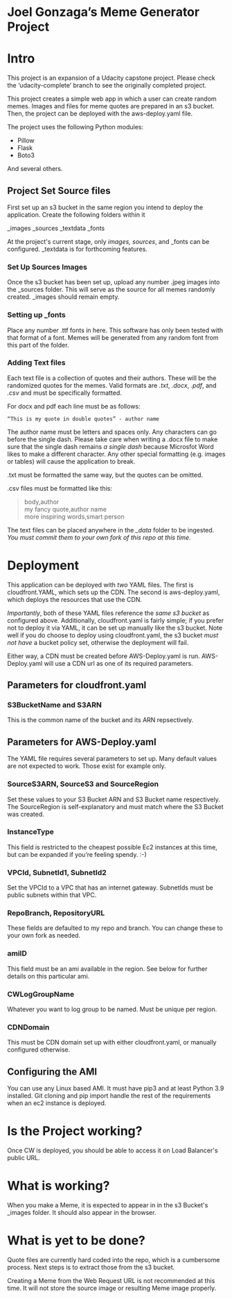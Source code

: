 # Joel Gonzaga’s Meme Generator Project

# Intro

This project is an expansion of a Udacity capstone project. Please check the ‘udacity-complete’ branch to see the originally completed project.

This project creates a simple web app in which a user can create random memes. Images and files for meme quotes are prepared in an s3 bucket. Then, the project can be deployed with the aws-deploy.yaml file.

The project uses the following Python modules:

- Pillow
- Flask
- Boto3

And several others.

## Project Set Source files

First set up an s3 bucket in the same region you intend to deploy the application. Create the following folders within it

_images
_sources
_textdata
_fonts

At the project's current stage, only _images, sources_, and _fonts can be configured. _textdata is for forthcoming features.

### Set Up Sources Images

Once the s3 bucket has been set up, upload any number .jpeg images into the _sources folder. This will serve as the source for all memes randomly created. _images should remain empty.

### Setting up _fonts
Place any number .ttf fonts in here. This software has only been tested with that format of a font. Memes will be generated from any random font from this part of the folder.

### Adding Text files

Each text file is a collection of quotes and their authors. These will be the randomized quotes for the memes. Valid formats are *.txt*, *.docx*, *.pdf*, and *.csv* and must be specifically formatted.

For docx and pdf each line must be as follows:

`“This is my quote in double quotes” - author name`

The author name must be letters and spaces only. Any characters can go before the single dash. Please take care when writing a .docx file to make sure that the single dash remains *a single dash* because Microsfot Word likes to make a different character. Any other special formatting (e.g. images or tables) will cause the application to break.

.txt must be formatted the same way, but the quotes can be omitted.

.csv files must be formatted like this:

>body,author  
>my fancy quote,author name  
>more inspiring words,smart person

The text files can be placed anywhere in the *_data* folder to be ingested. *You must commit them to your own fork of this repo at this time.*

# Deployment

This application can be deployed with *two* YAML files. The first is cloudfront.YAML, which sets up the CDN. The second is aws-deploy.yaml, which deploys the resources that use the CDN.

*Importantly*, both of these YAML files reference the *same s3 bucket* as configured above. Additionally, cloudfront.yaml is fairly simple; if you prefer not to deploy it via YAML, it can be set up manually like the s3 bucket. Note well if you do choose to deploy using cloudfront.yaml, the s3 bucket *must not have* a bucket policy set, otherwise the deployment will fail.

Either way, a CDN must be created before AWS-Deploy.yaml is run. AWS-Deploy.yaml will use a CDN url as one of its required parameters.

## Parameters for cloudfront.yaml

### S3BucketName and S3ARN
This is the common name of the bucket and its ARN repsectively.

## Parameters for AWS-Deploy.yaml

The YAML file requires several parameters to set up. Many default values are not expected to work. Those exist for example only.

### SourceS3ARN, SourceS3 and SourceRegion
Set these values to your S3 Bucket ARN and S3 Bucket name respectively. The SourceRegion is self-explanatory and must match where the S3 Bucket was created.

### InstanceType
This field is restricted to the cheapest possible Ec2 instances at this time, but can be expanded if you’re feeling spendy. :-)

### VPCId, SubnetId1, SubnetId2
Set the VPCId to a VPC that has an internet gateway. SubnetIds must be public subnets within that VPC.

### RepoBranch, RepositoryURL
These fields are defaulted to my repo and branch. You can change these to your own fork as needed.

### amiID
This field must be an ami available in the region. See below for further details on this particular ami.

### CWLogGroupName
Whatever you want to log group to be named. Must be unique per region.

### CDNDomain
This must be CDN domain set up with either cloudfront.yaml, or manually configured otherwise.

## Configuring the AMI
You can use any Linux based AMI. It must have pip3 and at least Python 3.9 installed. Git cloning and pip import handle the rest of the requirements when an ec2 instance is deployed.

# Is the Project working?
Once CW is deployed, you should be able to access it on Load Balancer's public URL.

# What is working?
When you make a Meme, it is expected to appear in in the s3 Bucket's _images folder. It should also appear in the browser.

# What is yet to be done?
Quote files are currently hard coded into the repo, which is a cumbersome process. Next steps is to extract those from the s3 bucket.

Creating a Meme from the Web Request URL is not recommended at this time. It will not store the source image or resulting Meme image properly.